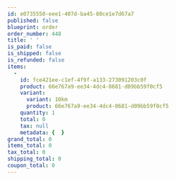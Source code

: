 ```yaml
---
id: e0735550-eee1-407d-ba45-80ce1e7d67a7
published: false
blueprint: order
order_number: 448
title: ' '
is_paid: false
is_shipped: false
is_refunded: false
items:
  -
    id: fce421ee-c1ef-4f9f-a133-273091203c0f
    product: 66e767a9-ee34-4dc4-8681-d09bb59f0cf5
    variant:
      variant: 10km
      product: 66e767a9-ee34-4dc4-8681-d09bb59f0cf5
    quantity: 1
    total: 0
    tax: null
    metadata: {  }
grand_total: 0
items_total: 0
tax_total: 0
shipping_total: 0
coupon_total: 0
---
```

